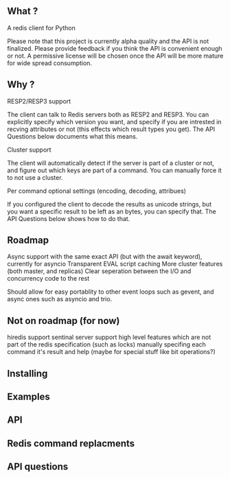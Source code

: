 What ?
---
A redis client for Python

Please note that this project is currently alpha quality and the API is not finalized. Please provide feedback if you think the API is convenient enough or not. A permissive license will be chosen once the API will be more mature for wide spread consumption.

Why ?
---

RESP2/RESP3 support

The client can talk to Redis servers both as RESP2 and RESP3. You can explicitly specify which version you want, and specify if you are intrested in recving attributes or not (this effects which result types you get). The API Questions below documents what this means.

Cluster support

The client will automatically detect if the server is part of a cluster or not, and figure out which keys are part of a command. You can manually force it to not use a cluster.

Per command optional settings (encoding, decoding, attribues)

If you configured the client to decode the results as unicode strings, but you want a specific result to be left as an bytes, you can specify that. The API Questions below shows how to do that.


Roadmap
---
Async support with the same exact API (but with the await keyword), currently for asyncio
Transparent EVAL script caching
More cluster features (both master, and replicas)
Clear seperation between the I/O and concurrency code to the rest

Should allow for easy portablity to other event loops such as gevent, and async ones such as asyncio and trio.

Not on roadmap (for now)
---
hiredis support
sentinal server support
high level features which are not part of the redis specification (such as locks)
manually specifing each command it's result and help (maybe for special stuff like bit operations?)

Installing
---

Examples
---

API
---

Redis command replacments
---

API questions
---
